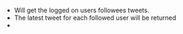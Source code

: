 - Will get the logged on users followees tweets.
- The latest tweet for each followed user will be returned
- 
